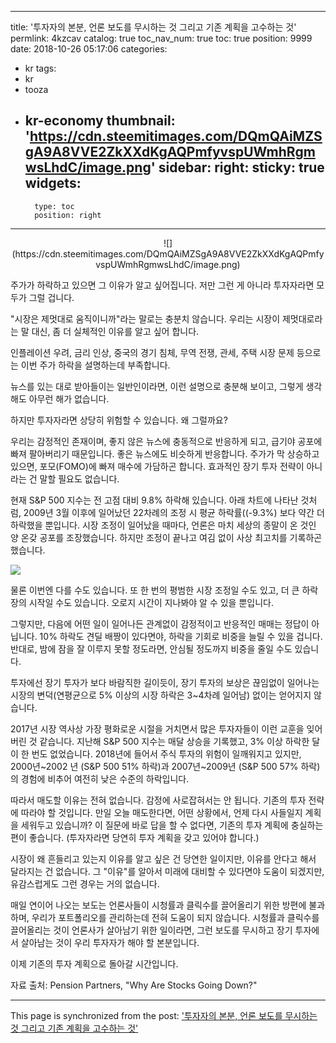 
---
title: '투자자의 본분, 언론 보도를 무시하는 것 그리고 기존 계획을 고수하는  것'
permlink: 4kzcav
catalog: true
toc_nav_num: true
toc: true
position: 9999
date: 2018-10-26 05:17:06
categories:
- kr
tags:
- kr
- tooza
- kr-economy
thumbnail: 'https://cdn.steemitimages.com/DQmQAiMZSgA9A8VVE2ZkXXdKgAQPmfyvspUWmhRgmwsLhdC/image.png'
sidebar:
    right:
        sticky: true
widgets:
    -
        type: toc
        position: right
---


<center>
![](https://cdn.steemitimages.com/DQmQAiMZSgA9A8VVE2ZkXXdKgAQPmfyvspUWmhRgmwsLhdC/image.png)
</center>

주가가 하락하고 있으면 그 이유가 알고 싶어집니다. 저만 그런 게 아니라 투자자라면 모두가 그럴 겁니다.  

"시장은 제멋대로 움직이니까"라는 말로는 충분치 않습니다. 우리는 시장이 제멋대로라는 말 대신, 좀 더 실체적인 이유를 알고 싶어 합니다.  

인플레이션 우려, 금리 인상, 중국의 경기 침체, 무역 전쟁, 관세, 주택 시장 문제 등으로는 이번 주가 하락을 설명하는데 부족합니다. 

뉴스를 있는 대로 받아들이는 일반인이라면, 이런 설명으로 충분해 보이고, 그렇게 생각해도 아무런 해가 없습니다. 

하지만 투자자라면 상당히 위험할 수 있습니다. 왜 그럴까요? 

우리는 감정적인 존재이며, 좋지 않은 뉴스에 충동적으로 반응하게 되고, 급기야 공포에 빠져 팔아버리기 때문입니다. 좋은 뉴스에도 비슷하게 반응합니다. 주가가 막 상승하고 있으면, 포모(FOMO)에 빠져 매수에 가담하곤 합니다. 효과적인 장기 투자 전략이 아니라는 건 말할 필요도 없습니다.  

현재 S&P 500 지수는 전 고점 대비 9.8% 하락해 있습니다. 아래 차트에 나타난 것처럼, 2009년 3월 이후에 일어났던 22차례의 조정 시 평균 하락률((-9.3%) 보다 약간 더 하락했을 뿐입니다. 시장 조정이 일어났을 때마다, 언론은 마치 세상의 종말이 온 것인 양 온갖 공포를 조장했습니다. 하지만 조정이 끝나고 여김 없이 사상 최고치를 기록하곤 했습니다. 

![](https://cdn.steemitimages.com/DQmV5pW1wna4YnwT64Y3So4MD9PeDrjX2zfCkUJooooSy4X/image.png)

물론 이번엔 다를 수도 있습니다. 또 한 번의 평범한 시장 조정일 수도 있고, 더 큰 하락장의 시작일 수도 있습니다. 오로지 시간이 지나봐야 알 수 있을 뿐입니다.  

그렇지만, 다음에 어떤 일이 일어나든 관계없이 감정적이고 반응적인 매매는 정답이 아닙니다. 10% 하락도 견딜 배짱이 있다면야, 하락을 기회로 비중을 늘릴 수 있을 겁니다. 반대로, 밤에 잠을 잘 이루지 못할 정도라면, 안심될 정도까지 비중을 줄일 수도 있습니다.  

투자에선 장기 투자가 보다 바람직한 길이듯이, 장기 투자의 보상은 끊임없이 일어나는 시장의 변덕(연평균으로 5% 이상의 시장 하락은 3~4차례 일어남) 없이는 얻어지지 않습니다.   

2017년 시장 역사상 가장 평화로운 시절을 거치면서 많은 투자자들이 이런 교훈을 잊어버린 것 같습니다. 지난해 S&P 500 지수는 매달 상승을 기록했고, 3% 이상 하락한 달이 한 번도 없었습니다. 2018년에 들어서 주식 투자의 위험이 일깨워지고 있지만, 2000년~2002 년 (S&P 500 51% 하락)과 2007년~2009년 (S&P 500 57% 하락)의 경험에 비추어 여전히 낮은 수준의 하락입니다. 

따라서 매도할 이유는 전혀 없습니다. 감정에 사로잡혀서는 안 됩니다. 기존의 투자 전략에 따라야 할 것입니다. 만일 오늘 매도한다면, 어떤 상황에서, 언제 다시 사들일지 계획을 세워두고 있습니까? 이 질문에 바로 답을 할 수 없다면, 기존의 투자 계획에 충실하는 편이 좋습니다. (투자자라면 당연히 투자 계획을 갖고 있어야 합니다.) 

시장이 왜 흔들리고 있는지 이유를 알고 싶은 건 당연한 일이지만, 이유를 안다고 해서 달라지는 건 없습니다. 그 "이유"를 알아서 미래에 대비할 수 있다면야 도움이 되겠지만, 유감스럽게도 그런 경우는 거의 없습니다. 

매일 연이어 나오는 보도는 언론사들이 시청률과 클릭수를 끌어올리기 위한 방편에 불과하며, 우리가 포트폴리오를 관리하는데 전혀 도움이 되지 않습니다. 시청률과 클릭수를 끌어올리는 것이 언론사가 살아남기 위한 일이라면, 그런 보도를 무시하고  장기 투자에서 살아남는 것이 우리 투자자가 해야 할 본분입니다. 

이제 기존의 투자 계획으로 돌아갈 시간입니다. 

자료 출처: Pension Partners, "Why Are Stocks Going Down?"

- - -

This page is synchronized from the post: ['투자자의 본분, 언론 보도를 무시하는 것 그리고 기존 계획을 고수하는  것'](https://steemit.com/@pius.pius/4kzcav)
